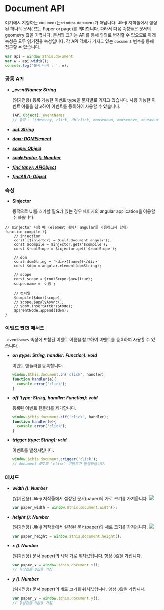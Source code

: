 # Document API

여기에서 지칭하는 `document`는 `window.document`가 아닙니다. Jik-ji 저작툴에서 생성된 하나의 문서( 또는 Paper or page)를 의미합니다. 따라서 다음 속성들은 문서의 geometry 값을 가집니다. 문서의 크기는 API를 통해 임의로 변경할 수 없으므로 아래 속성은 모두 읽기전용 속성입니다. 각 API 객체가 가지고 있는 `document` 변수를 통해 접근할 수 있습니다.

```javascript
var api = window.$this.document
var w = api.width();
console.log('문서 너비 : ', w);
```

### 공통 API

*   _**\_eventNames: String**_

    (읽기전용) 등록 가능한 이벤트 type을 문자열로 가지고 있습니다. 사용 가능한 이벤트 이름을 참고하여 이벤트를 등록하여 사용할 수 있습니다.

    ```javascript
    (API Object)._eventNames
    // 출력 : "$destroy, click, dblclick, mousedown, mousemove, mouseout, mouseover, mouseup"
    ```
* ****[_**uid: String**_](jjapi.md#common-property-uid)****
* ****[_**dom: DOMElement**_](jjapi.md#common-property-dom)****
* ****[_**scope: Object**_](jjapi.md#common-property-scope)****
* ****[_**scaleFactor (): Number**_](jjapi.md#common-method-scalefactor)****
* ****[_**find (any): APIObject**_](jjapi.md#common-method-find)****
* ****[_**findAll (): Object**_](jjapi.md#common-method-findall)****

### 속성

*   **$injector**

    동적으로 UI를 추가할 필요가 있는 경우 페이지의 angular application을 이용할 수 있습니다.

```
// $injector 사용 예 (element 내에서 angular를 사용하고자 할때)
function compile(){
    // injection
    const {$injector} = $self.document.angular();
    const $compile = $injector.get('$compile');
    const $rootScope = $injector.get('$rootScope');

    // dom
    const domString = '<div>{{name}}</div>'
    const $dom = angular.element(domString);

    // scope
    const scope = $rootScope.$new(true);
    scope.name = '이름';

    // 컴파일
    $compile($dom)(scope);
    // scope.$applyAsync();
    // $dom.insertAfter($node);
    $parentNode.append($dom);
}
```

### 이벤트 관련 메서드

`_eventNames` 속성에 포함된 이벤트 이름을 참고하여 이벤트를 등록하여 사용할 수 있습니다.

*   _**on (type: String, handler: Function): void**_

    이벤트 핸들러를 등록합니다.

    ```javascript
    window.$this.document.on('click', handler);
    function handler(e){
      console.error('click');
    }
    ```
*   _**off (type: String, handler: Function): void**_

    등록된 이벤트 핸들러를 제거합니다.

    ```javascript
    window.$this.document.off('click', handler);
    function handler(e){
      console.error('click');
    }
    ```
*   _**trigger (type: String): void**_

    이벤트를 발생시킵니다.

    ```javascript
    window.$this.document.trigger('click');
    // document API의 'click' 이벤트가 발생했습니다.
    ```

### 메서드

*   _**width (): Number**_

    (읽기전용) Jik-ji 저작툴에서 설정된 문서(paper)의 가로 크기를 가져옵니다. ![](../.gitbook/assets/reference\_02.png)

    ```javascript
    var paper_width = window.$this.document.width();
    ```
*   _**height (): Number**_

    (읽기전용) Jik-ji 저작툴에서 설정된 문서(paper)의 세로 크기를 가져옵니다. ![](<../.gitbook/assets/reference\_02 (1).png>)

    ```javascript
    var paper_height = window.$this.document.height();
    ```
*   _**x (): Number**_

    (읽기전용) 문서(paper)의 시작 가로 위치값입니다. 항상 `0`값을 가집니다.

    ```javascript
    var paper_x = window.$this.document.x();
    // 항상값을 0값을 가짐
    ```
*   _**y (): Number**_

    (읽기전용) 문서(paper)의 세로 크기를 위치값입니다. 항상 `0`값을 가집니다.

    ```javascript
    var paper_y = window.$this.document.y();
    // 항상값을 0값을 가짐
    ```
